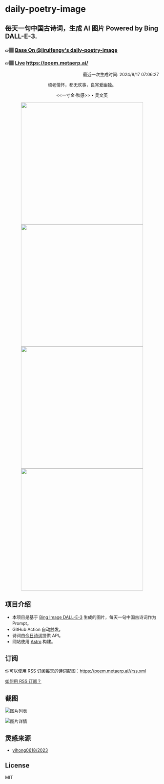 
# daily-poetry-image

## 每天一句中国古诗词，生成 AI 图片 Powered by Bing DALL-E-3.

### 👉🏽 [Base On @liruifengv's daily-poetry-image](https://github.com/liruifengv/daily-poetry-image)

### 👉🏽 [Live](https://poem.metaerp.ai/) https://poem.metaerp.ai/

<p align="right">
  最近一次生成时间: 2024/8/17 07:06:27
</p>
<p align="center">
顽老情怀，都无欢事，良宵爱幽独。
</p>
<p align="center">
<<一寸金·秋感>> • 吴文英
</p>
<p align="center">
<img src="https://tse2.mm.bing.net/th/id/OIG1.F1VPWvJ0VITfwgObgQf7" height="400" width="400" />
<img src="https://tse3.mm.bing.net/th/id/OIG1.ujWR2vOGwKLe2qyBnfxW" height="400" width="400" />
<img src="https://tse3.mm.bing.net/th/id/OIG1.7HkilD71uuF4vCabl_es" height="400" width="400" />
<img src="https://tse3.mm.bing.net/th/id/OIG1.khg6FoyQfwzUcNQxgHvb" height="400" width="400" />
</p>

## 项目介绍

-   本项目是基于 [Bing Image DALL-E-3](https://www.bing.com/images/create) 生成的图片，每天一句中国古诗词作为 Prompt。
-   GitHub Action 自动触发。
-   诗词由[今日诗词](https://www.jinrishici.com/)提供 API。
-   网站使用 [Astro](https://astro.build) 构建。

## 订阅

你可以使用 RSS 订阅每天的诗词配图：https://poem.metaerp.ai//rss.xml

[如何用 RSS 订阅？](https://zhuanlan.zhihu.com/p/55026716)

## 截图

![图片列表](./screenshots/01.png)

![图片详情](./screenshots/02.png)

## 灵感来源

-   [yihong0618/2023](https://github.com/yihong0618/2023)

## License

MIT
